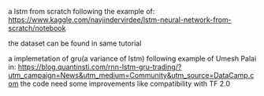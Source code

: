 a lstm from scratch following the example of: 
  https://www.kaggle.com/navjindervirdee/lstm-neural-network-from-scratch/notebook
  
the dataset can be found in same tutorial

a implemetation of gru(a variance of lstm) following example of Umesh Palai in: 
  https://blog.quantinsti.com/rnn-lstm-gru-trading/?utm_campaign=News&utm_medium=Community&utm_source=DataCamp.com
the code need some improvements like compatibility with TF 2.0
